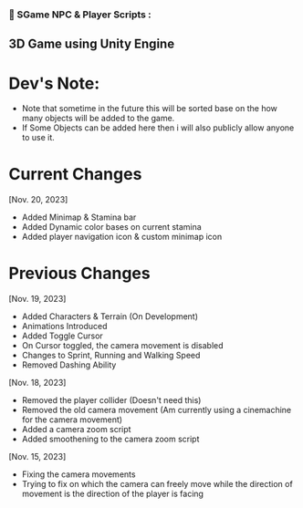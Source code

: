 ### 🔨 SGame NPC & Player Scripts :
3D Game using Unity Engine
---

<h1>Dev's Note:</h1>

- Note that sometime in the future this will be sorted base on the how many objects will be added to the game.
- If Some Objects can be added here then i will also publicly allow anyone to use it.

<h1>Current Changes</h1>

[Nov. 20, 2023]
- Added Minimap & Stamina bar
- Added Dynamic color bases on current stamina
- Added player navigation icon & custom minimap icon


<h1>Previous Changes</h1>

[Nov. 19, 2023]
- Added Characters & Terrain (On Development)
- Animations Introduced
- Added Toggle Cursor
- On Cursor toggled, the camera movement is disabled
- Changes to Sprint, Running and Walking Speed
- Removed Dashing Ability

[Nov. 18, 2023]
- Removed the player collider (Doesn't need this)
- Removed the old camera movement (Am currently using a cinemachine for the camera movement)
- Added a camera zoom script
- Added smoothening to the camera zoom script

[Nov. 15, 2023]
- Fixing the camera movements
- Trying to fix on which the camera can freely move while the direction of movement is the direction of the player is facing
